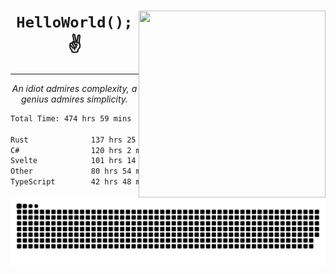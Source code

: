 <div text-align="center">
    <img src="https://i.imgur.com/h1q15Kt.gife" align="right" width="299" height="299">
    <h1 align="center"><code>HelloWorld();</code> ✌️</h1>
    <hr>
    <p align="center"><i>An idiot admires complexity, a genius admires simplicity.</i></p>
</div>

<!--START_SECTION:waka-->

```txt
Total Time: 474 hrs 59 mins

Rust              137 hrs 25 mins ██████▒░░░░░░░░░░░░░░░░░░   24.72 %
C#                120 hrs 2 mins  █████▒░░░░░░░░░░░░░░░░░░░   21.60 %
Svelte            101 hrs 14 mins ████▓░░░░░░░░░░░░░░░░░░░░   18.21 %
Other             80 hrs 54 mins  ███▓░░░░░░░░░░░░░░░░░░░░░   14.55 %
TypeScript        42 hrs 48 mins  ██░░░░░░░░░░░░░░░░░░░░░░░   07.70 %
```

<!--END_SECTION:waka-->

<picture>
  <source media="(prefers-color-scheme: dark)" srcset="https://raw.githubusercontent.com/Somfic/Somfic/main/github-contribution-grid-snake-dark.svg">
  <source media="(prefers-color-scheme: light)" srcset="https://raw.githubusercontent.com/Somfic/Somfic/main/github-contribution-grid-snake.svg">
  <img alt="github contribution grid snake animation" src="https://raw.githubusercontent.com/Somfic/Somfic/main/github-contribution-grid-snake.svg">
</picture>
